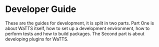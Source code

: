 # Developer Guide

These are the guides for development, it is split in two parts.
Part One is about WaTTS itself, how to set up a development environment, how to
perform tests and how to build packages.
The Second part is about developing plugins for WaTTS.
